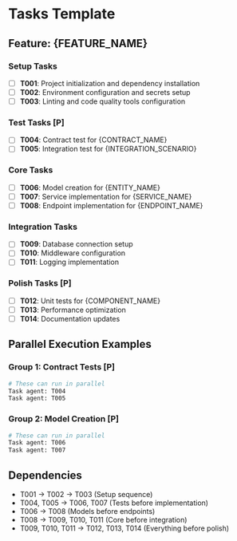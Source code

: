# Tasks Template

## Feature: {FEATURE_NAME}

### Setup Tasks
- [ ] **T001**: Project initialization and dependency installation
- [ ] **T002**: Environment configuration and secrets setup
- [ ] **T003**: Linting and code quality tools configuration

### Test Tasks [P]
- [ ] **T004**: Contract test for {CONTRACT_NAME}
- [ ] **T005**: Integration test for {INTEGRATION_SCENARIO}

### Core Tasks
- [ ] **T006**: Model creation for {ENTITY_NAME}
- [ ] **T007**: Service implementation for {SERVICE_NAME}
- [ ] **T008**: Endpoint implementation for {ENDPOINT_NAME}

### Integration Tasks
- [ ] **T009**: Database connection setup
- [ ] **T010**: Middleware configuration
- [ ] **T011**: Logging implementation

### Polish Tasks [P]
- [ ] **T012**: Unit tests for {COMPONENT_NAME}
- [ ] **T013**: Performance optimization
- [ ] **T014**: Documentation updates

## Parallel Execution Examples

### Group 1: Contract Tests [P]
```bash
# These can run in parallel
Task agent: T004
Task agent: T005
```

### Group 2: Model Creation [P]
```bash
# These can run in parallel
Task agent: T006
Task agent: T007
```

## Dependencies
- T001 → T002 → T003 (Setup sequence)
- T004, T005 → T006, T007 (Tests before implementation)
- T006 → T008 (Models before endpoints)
- T008 → T009, T010, T011 (Core before integration)
- T009, T010, T011 → T012, T013, T014 (Everything before polish)